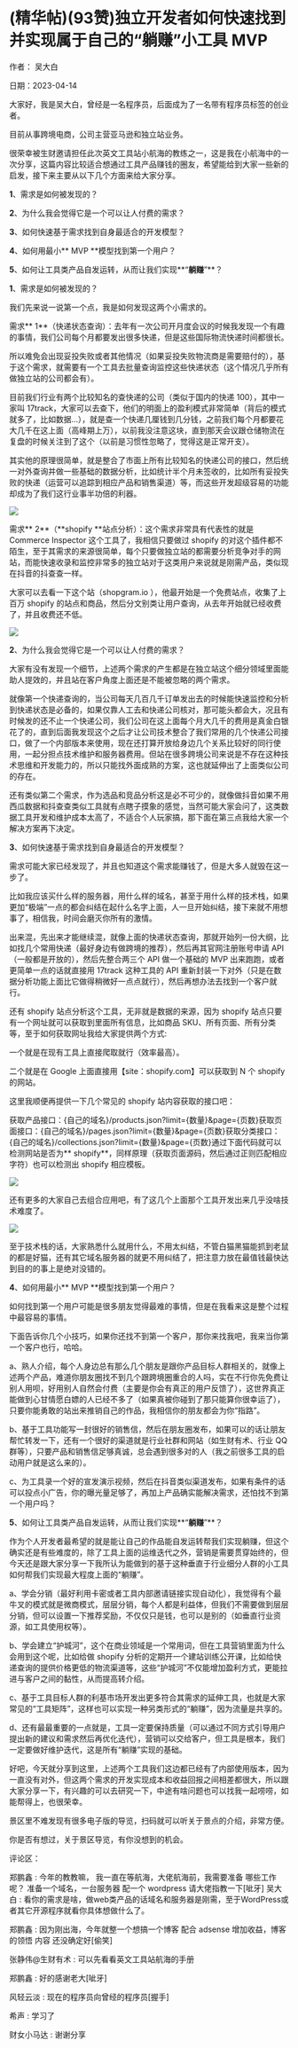 
# (精华帖)(93赞)独立开发者如何快速找到并实现属于自己的“躺赚”小工具 MVP

作者：  吴大白

日期：2023-04-14

大家好，我是吴大白，曾经是一名程序员，后面成为了一名带有程序员标签的创业者。

目前从事跨境电商，公司主营亚马逊和独立站业务。

很荣幸被生财邀请担任此次英文工具站小航海的教练之一，这是我在小航海中的一次分享，这篇内容比较适合想通过工具产品赚钱的圈友，希望能给到大家一些新的启发，接下来主要从以下几个方面来给大家分享。

 

 

**1**、需求是如何被发现的？

**2**、为什么我会觉得它是一个可以让人付费的需求？

**3**、如何快速基于需求找到自身最适合的开发模型？

**4**、如何用最小** MVP **模型找到第一个用户？

**5**、如何让工具类产品自发运转，从而让我们实现**“**躺赚**”**？

**1**、需求是如何被发现的？

我们先来说一说第一个点，我是如何发现这两个小需求的。

需求** 1**（快递状态查询）：去年有一次公司开月度会议的时候我发现一个有趣的事情，我们公司每个月都要发出很多快递，但是这些国际物流快递时间都很长。

所以难免会出现妥投失败或者其他情况（如果妥投失败物流商是需要赔付的），基于这个需求，就需要有一个工具去批量查询监控这些快递状态（这个情况几乎所有做独立站的公司都会有）。

目前我们行业有两个比较知名的查快递的公司（类似于国内的快递 100），其中一家叫  17track，大家可以去查下，他们的明面上的盈利模式非常简单（背后的模式就多了，比如数据...），就是查一个快递几厘钱到几分钱，之前我们每个月都要花大几千在这上面（高峰期上万），以前我没注意这块，直到那天会议跟仓储物流在复盘的时候关注到了这个（以前是习惯性忽略了，觉得这是正常开支）。

 

 

其实他的原理很简单，就是整合了市面上所有比较知名的快递公司的接口，然后统一对外查询并做一些基础的数据分析，比如统计半个月未签收的，比如所有妥投失败的快递（运营可以追踪到相应产品和销售渠道）等，而这些开发超级容易的功能却成为了我们这行业事半功倍的利器。

![](img/chanpin-bianxian_0526.png)

需求** 2**（**shopify **站点分析）：这个需求非常具有代表性的就是 Commerce Inspector 这个工具了，我相信只要做过 shopify 的对这个插件都不陌生，至于其需求的来源很简单，每个只要做独立站的都需要分析竞争对手的网站，而能快速收录和监控非常多的独立站对于这类用户来说就是刚需产品，类似现在抖音的抖查查一样。

大家可以去看一下这个站（shopgram.io ），他最开始是一个免费站点，收集了上百万  shopify 的站点和商品，然后分文别类让用户查询，从去年开始就已经收费了，并且收费还不低。

 

 

![](img/chanpin-bianxian_0531.png)

**2**、为什么我会觉得它是一个可以让人付费的需求？

大家有没有发现一个细节，上述两个需求的产生都是在独立站这个细分领域里面能助人提效的，并且站在客户角度上面还是不能被忽略的两个需求。

就像第一个快递查询的，当公司每天几百几千订单发出去的时候能快速监控和分析到快递状态是必备的，如果仅靠人工去和快递公司核对，那可能头都会大，况且有时候发的还不止一个快递公司，我们公司在这上面每个月大几千的费用是真金白银花了的，直到后面我发现这个之后才让公司技术整合了我们常用的几个快递公司接口，做了一个内部版本来使用，现在还打算开放给身边几个关系比较好的同行使用，一起分担点技术维护和服务器费用。但站在很多跨境公司来说是不存在这种技术思维和开发能力的，所以只能找外面成熟的方案，这也就延伸出了上面类似公司的存在。

还有类似第二个需求，作为选品和竞品分析这是必不可少的，就像做抖音如果不用西瓜数据和抖查查类似工具就有点瞎子摸象的感觉，当然可能大家会问了，这类数据工具开发和维护成本太高了，不适合个人玩家搞，那下面在第三点我给大家一个解决方案再下决定。

 

 

**3**、如何快速基于需求找到自身最适合的开发模型？

需求可能大家已经发现了，并且也知道这个需求能赚钱了，但是大多人就毁在这一步了。

比如我应该买什么样的服务器，用什么样的域名，甚至于用什么样的技术栈，如果更加“极端”一点的都会纠结在起什么名字上面，人一旦开始纠结，接下来就不用想事了，相信我，时间会磨灭你所有的激情。

出来混，先出来才能继续混，就像上面的快递状态查询，那就开始列一份大纲，比如找几个常用快递（最好身边有做跨境的推荐），然后再其官网注册账号申请 API（一般都是开放的），然后先整合两三个 API 做一个基础的 MVP 出来跑跑，或者更简单一点的话就直接用 17track 这种工具的 API 重新封装一下对外（只是在数据分析功能上面比它做得稍微好一点点就行），然后再想办法去找到一个客户就行。

还有 shopify 站点分析这个工具，无非就是数据的来源，因为 shopify 站点只要有一个网址就可以获取到里面所有信息，比如商品 SKU、所有页面、所有分类等，至于如何获取网址我给大家提供两个方式:

一个就是在现有工具上直接爬取就行（效率最高）。

二个就是在 Google 上面直接用【site：shopify.com】可以获取到 N 个 shopify 的网站。

这里我顺便再提供一下几个常见的 shopify 站内容获取的接口吧：

 

 

获取产品接口：{自己的域名}/products.json?limit={数量}&page={页数}获取页面接口：{自己的域名}/pages.json?limit={数量}&page={页数}获取分类接口：{自己的域名}/collections.json?limit={数量}&page={页数}通过下面代码就可以检测网站是否为** shopify**，同样原理（获取页面源码，然后通过正则匹配相应字符）也可以检测出 shopify 相应模板。

![](img/chanpin-bianxian_0540.png)

还有更多的大家自己去组合应用吧，有了这几个上面那个工具开发出来几乎没啥技术难度了。

![](img/chanpin-bianxian_0541.png)

 

 

至于技术栈的话，大家熟悉什么就用什么，不用太纠结，不管白猫黑猫能抓到老鼠的都是好猫，还有其它域名服务器的就更不用纠结了，把注意力放在最值钱最快达到目的的事上是绝对没错的。

**4**、如何用最小** MVP **模型找到第一个用户？

如何找到第一个用户可能是很多朋友觉得最难的事情，但是在我看来这是整个过程中最容易的事情。

下面告诉你几个小技巧，如果你还找不到第一个客户，那你来找我吧，我来当你第一个客户也行，哈哈。

a、熟人介绍，每个人身边总有那么几个朋友是跟你产品目标人群相关的，就像上述两个产品，难道你朋友圈找不到几个跟跨境圈重合的人吗，实在不行你先免费让别人用呗，好用别人自然会付费（主要是你会有真正的用户反馈了），这世界真正能做到心甘情愿白嫖的人已经不多了（如果真被你碰到了那只能算你很幸运了），只要你能勇敢的站出来推销自己的作品，我相信你的朋友都会为你“指路”。

b、基于工具功能写一封很好的销售信，然后在朋友圈发布，如果可以的话让朋友帮忙转发一下，还有一个很好的渠道就是行业社群和网站（如生财有术、行业 QQ 群等），只要产品和销售信足够真诚，总会遇到很多对的人（我之前很多工具的启动用户就是这么来的）。

c、为工具录一个好的宣发演示视频，然后在抖音类似渠道发布，如果有条件的话可以投点小广告，你的曝光量足够了，再加上产品确实能解决需求，还怕找不到第一个用户吗？

 

 

**5**、如何让工具类产品自发运转，从而让我们实现**“**躺赚**”**？

作为个人开发者最希望的就是能让自己的作品能自发运转帮我们实现躺赚，但这个确实还是有些难度的，除了工具上面的运维迭代之外，营销是需要贯穿始终的，但今天还是跟大家分享一下我所认为能做到的基于这种垂直于行业细分人群的小工具如何帮我们实现最大程度上面的“躺赚”。

a、学会分销（最好利用卡密或者工具内部邀请链接实现自动化），我觉得有个最牛叉的模式就是微商模式，层层分销，每个人都是利益体，但我们不需要做到层层分销，但可以设置一下推荐奖励，不仅仅只是钱，也可以是别的（如垂直行业资源，如工具使用权等）。

b、学会建立“护城河”，这个在商业领域是一个常用词，但在工具营销里面为什么会用到这个呢，比如给做 shopify 分析的定期开一个建站训练公开课，比如给快递查询的提供价格更低的物流渠道等，这些“护城河”不仅能增加盈利方式，更能拉进与客户之间的黏性，从而提高转介绍。

c、基于工具目标人群的利基市场开发出更多符合其需求的延伸工具，也就是大家常见的“工具矩阵”，这样也可以实现一种另类形式的“躺赚”，因为流量是共享的。

d、还有最最重要的一点就是，工具一定要保持质量（可以通过不同方式引导用户提出新的建议和需求然后再优化迭代），营销可以交给客户，但工具是根本，我们一定要做好维护迭代，这是所有“躺赚”实现的基础。

好吧，今天就分享到这里，上述两个工具我们这边都已经有了内部使用版本，因为一直没有对外，但这两个需求的开发实现成本和收益回报之间相差都很大，所以跟大家分享一下，有兴趣的可以去研究一下，中途有啥问题也可以找我一起唠唠，如能帮得上，也很荣幸。

 

 

景区里不难发现有很多电子版的导览，扫码就可以听关于景点的介绍，非常方便。

你是否有想过，关于景区导览，有你没想到的机会。

评论区：

郑鹏鑫 : 今年的教教嘛，  我一直在等航海，大佬航海前，我需要准备  哪些工作呢？  准备一个域名，一台服务器  配一个 wordpress 请大佬指教一下[呲牙] 吴大白 : 看你的需求是啥，做web类产品的话域名和服务器是刚需，至于WordPress或者其它开源程序就看你具体想做什么了。

郑鹏鑫 : 因为刚出海，今年就整一个想搞一个博客  配合 adsense 增加收益，博客的领悟  内容  还没确定好[偷笑]

张静伟@生财有术 : 可以先看看英文工具站航海的手册

郑鹏鑫 : 好的感谢老大[呲牙]

风轻云淡 : 现在的程序员向曾经的程序员[握手]

希声 : 学习了

财女小马达 : 谢谢分享
